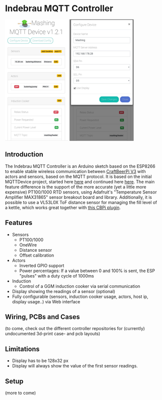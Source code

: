 # Indebrau MQTT Controller

<img src="misc/screenshot.png" alt="drawing" height="400"/>


## Introduction

The Indebrau MQTT Controller is an Arduino sketch based on the ESP8266 to enable stable wireless communication between [CraftBeerPi V3](https://github.com/Manuel83/craftbeerpi3) with actors and sensors, based on the MQTT protocol.
It is based on the initial MQTTDevice project, started here [here](https://github.com/matschie1/MQTTDevice) and continued here [here](https://github.com/MQTTDevice/MQTTDevice).
The main feature difference is the support of the more accurate (yet a little more expensive) PT100/1000 RTD sensors, using Adafruit's "Temperature Sensor Amplifier MAX31865" sensor breakout board and library.
Additionally, it is possible to use a VL53L0X ToF distance sensor for managing the fill level of a kettle, which works great together with [this CBPi plugin](https://github.com/indebrau/cbpi-LauteringAutomation).

## Features

* Sensors
  * PT100/1000
  * OneWire
  * Distance sensor
  * Offset calibration
* Actors
  * Inverted GPIO support
  * Power percentages: If a value between 0 and 100% is sent, the ESP "pulses" with a duty cycle of 1000ms
* Induction
  * Control of a GGM induction cooker via serial communication
* Display showing the readings of a sensor (optional)
* Fully configurable (sensors, induction cooker usage, actors, host ip, display usage..) via Web interface

## Wiring, PCBs and Cases

(to come, check out the different controller repositories for (currently) undocumented 3d-print case- and pcb layouts)

## Limitations

* Display has to be 128x32 px
* Display will always show the value of the first sensor readings.

## Setup

(more to come)
